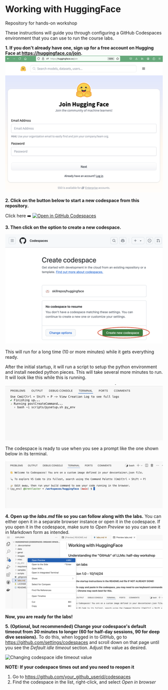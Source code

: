 # Working with HuggingFace

Repository for hands-on workshop

These instructions will guide you through configuring a GitHub Codespaces environment that you can use to run the course labs. 

**1. If you don't already have one, sign up for a free account on Hugging Face at https://huggingface.co/join.**
![Creating new hugging face account](./images/hug20.png?raw=true "Creating new Hugging Face account")

**2. Click on the button below to start a new codespace from this repository.**

Click here ➡️  [![Open in GitHub Codespaces](https://github.com/codespaces/badge.svg)](https://codespaces.new/skillrepos/huggingface?quickstart=1)

**3. Then click on the option to create a new codespace.**

![Creating new codespace from button](./images/hug1.png?raw=true "Creating new codespace from button")

This will run for a long time (10 or more minutes) while it gets everything ready.

After the initial startup, it will run a script to setup the python environment and install needed python pieces. This will take several more minutes to run. It will look like this while this is running.

![Running setup script](./images/hug4.png?raw=true "Running setup script")

The codespace is ready to use when you see a prompt like the one shown below in its terminal.

![Ready to use](./images/hug2.png?raw=true "Ready to use")


**4. Open up the *labs.md* file so you can follow along with the labs.**
You can either open it in a separate browser instance or open it in the codespace. If you open it in the codespace, make sure to *Open Preview* so you can see it in Markdown form as intended.
![Opening labs](./images/hug3.png?raw=true "Opening labs")

**Now, you are ready for the labs!**

**5. (Optional, but recommended) Change your codespace's default timeout from 30 minutes to longer (60 for half-day sessions, 90 for deep dive sessions).**
To do this, when logged in to GitHub, go to https://github.com/settings/codespaces and scroll down on that page until you see the *Default idle timeout* section. Adjust the value as desired.

![Changing codespace idle timeout value](./images/gaidd4.png?raw=true "Changing codespace idle timeout value")

**NOTE: If your codespace times out and you need to reopen it**

1. Go to https://github.com/your_github_userid/codespaces
2. Find the codespace in the list, right-click, and select *Open in browser*

<br/><br/>

